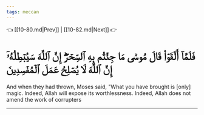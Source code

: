 ```yaml
---
tags: meccan
---
```


👈 [[10-80.md|Prev]] | [[10-82.md|Next]] 👉

# فَلَمَّآ أَلۡقَوۡاْ قَالَ مُوسَىٰ مَا جِئۡتُم بِهِ ٱلسِّحۡرُۖ إِنَّ ٱللَّهَ سَيُبۡطِلُهُۥٓ إِنَّ ٱللَّهَ لَا يُصۡلِحُ عَمَلَ ٱلۡمُفۡسِدِينَ

And when they had thrown, Moses said, "What you have brought is [only] magic. Indeed, Allah will expose its worthlessness. Indeed, Allah does not amend the work of corrupters

---

